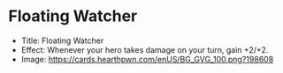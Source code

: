 # Floating Watcher
- Title:  Floating Watcher
- Effect:  Whenever your hero takes damage on your turn, gain +2/+2.
- Image:  https://cards.hearthpwn.com/enUS/BG_GVG_100.png?198608
